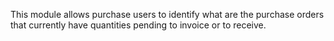 This module allows purchase users to identify what are the purchase
orders that currently have quantities pending to invoice or to receive.
